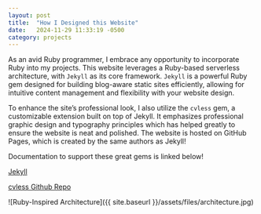 ```yaml
---
layout: post
title:  "How I Designed this Website"
date:   2024-11-29 11:33:19 -0500
category: projects
---
```


As an avid Ruby programmer, I embrace any opportunity to incorporate Ruby into my projects. This website leverages a Ruby-based serverless architecture, with `Jekyll` as its core framework. `Jekyll` is a powerful Ruby gem designed for building blog-aware static sites efficiently, allowing for intuitive content management and flexibility with your website design.

To enhance the site’s professional look, I also utilize the `cvless` gem, a customizable extension built on top of Jekyll. It emphasizes professional graphic design and typography principles which has helped greatly to ensure the website is neat and polished. The website is hosted on GitHub Pages, which is created by the same authors as Jekyll!

Documentation to support these great gems is linked below!

[Jekyll](https://jekyllrb.com/)

[cvless Github Repo](https://github.com/piazzai/cvless)

![Ruby-Inspired Architecture]({{ site.baseurl }}/assets/files/architecture.jpg)
